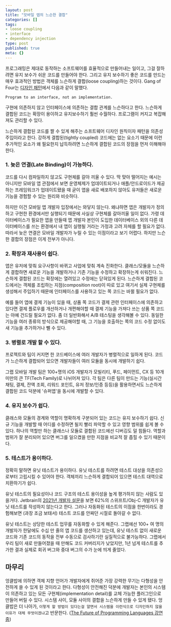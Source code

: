```yaml
---
layout: post
title: "모바일 앱의 느슨한 결합"
categories: []
tags:
- loose coupling
- interface
- dependency injection
type: post
published: true
meta: {}
---
```


프로그래밍은 제대로 동작하는 소프트웨어를 효율적으로 만들어내는 일이고, 그걸 잘하려면 유지 보수가 쉬운 코드를 만들어야 한다. 그리고 유지 보수하기 좋은 코드를 만드는 매우 효과적인 방법은 객체를 느슨하게 결합(loose coupling)하는 것이다. Gang of Four는 [디자인 패턴](https://en.wikipedia.org/wiki/Design_Patterns)에서 다음과 같이 말했다.

```
Program to an interface, not an implementation.
```

구현에 의존하지 않고 인터페이스에 의존하는 결합 관계를 느슨하다고 한다. 느슨하게 결합된 코드는 확장이 용이하고 유지보수하기 훨씬 수월하다. 프로그램이 커지고 복잡해져도 관리할 수 있다. 

느슨하게 결합된 코드를 짤 수 있게 해주는 소프트웨어 디자인 원칙이자 패턴을 의존성 주입이라고 한다. 강하게 결합된(tightly coupled) 코드에는 없는 요소기 때문에 이런 추가적인 요소가 왜 필요한지 납득하려면 느슨하게 결합된 코드의 장점을 먼저 이해해야 한다. 

### 1. 늦은 연결(Late Binding)이 가능하다.

코드를 다시 컴파일하지 않고도 구현체를 갈아 끼울 수 있다. 딱 맞아 떨어지는 예시는 아니지만 모바일 앱 관점에서 보면 운영체제가 업데이트되거나 애플/안드로이드가 제공하는 프레임워크가 업데이트됐을 때 굳이 앱을 새로 배포하지 않아도 유저들은 새로운 기능을 경험할 수 있는 원리와 비슷하다. 

하지만 이건 모바일 앱 개발자 입장에서는 와닿지 않는다. 왜냐하면 앱은 개발자가 정의하고 구현한 환경에서만 실행되기 때문에 사실상 구현체를 갈아끼울 일이 없다. 가령 데이터베이스가 필요한 앱을 만들때 앱 개발자 본인이 도입한 데이터베이스 외의 다른 데이터베이스를 쓰는 환경에서 내 앱이 실행될 거라는 가정과 고려 자체를 할 필요가 없다. 따라서 늦은 연결은 모바일 개발자가 누릴 수 있는 이점이라고 보기 어렵다. 하지만 느슨한 결합의 장점은 이게 전부가 아니다.

### 2. 확장과 재사용이 쉽다.

앱은 유저에 맞춰 요구사항이 바뀌고 사업에 맞춰 계속 진화한다. 클래스/모듈을 느슨하게 결합하면 새로운 기능을 개발하거나 기존 기능을 수정하고 확장하는게 쉬워진다. 느슨하게 결합된 코드는 확장에는 열려있고 수정에는 닫혀있게 된다. 느슨하게 결합된 코드에서는 객체를 조립하는 지점(composition root)이 따로 있고 여기서 실제 구현체를 생성해서 주입하기 때문에 인터페이스를 사용하고 있는 쪽 코드는 바뀔 필요가 없다.

예를 들어 앱에 결제 기능이 있을 때, 상품 쪽 코드가 결제 관련 인터페이스에 의존하고 있다면 결제 플로우를 개선하거나 개편해야할 때 결제 기능을 가져다 쓰는 상품 쪽 코드는 아예 건드릴 필요가 없다. 좀 더 일반화해서 A/B 테스팅을 생각해볼 수 있다. 동일한 기능을 여러 종류의 방식으로 제공해야할 때, 그 기능을 호출하는 쪽의 코드 수정 없이도 새 기능을 추가하거나 뺄 수 있다. 

### 3. 병렬로 개발 할 수 있다.

프로젝트와 팀이 커지면 한 코드베이스에 여러 개발자가 병렬적으로 일하게 된다. 코드가 느슨하게 결합되어 있으면 개발자들이 여러 모듈을 동시에 개발하기 쉽다.

그랩 모바일 개발 팀은 100+명의 iOS 개발자가 모빌리티, 푸드, 페이먼트, CX 등 10개 미만의 큰 TF(Tech Family)로 나뉘어져 있다. 각 팀은 다른 팀이 만드는 기능(실시간 채팅, 결제, 잔액 조회, 리워드 포인트, 유저 정보/인증 등등)을 활용하면서도 느슨하게 결합된 코드 덕분에 '슈퍼앱'을 동시에 개발할 수 있다.

### 4. 유지 보수가 쉽다.

클래스와 모듈의 경계와 역할이 명확하게 구분되어 있는 코드는 유지 보수하기 쉽다. 신규 기능을 개발할 때 어디를 수정하면 될지 빨리 파악할 수 있고 영향 범위를 쉽게 볼 수 있다. 하나의 역할만 하는 클래스나 모듈로 결합된 코드에선 디버깅도 덜 힘들다. 역할과 범위가 잘 분리되어 있으면 버그를 일으켰을 만한 지점을 비교적 잘 좁힐 수 있기 때문이다.

### 5. 테스트가 용이하다.

정확히 말하면 유닛 테스트가 용이하다. 유닛 테스트를 하려면 테스트 대상을 의존성으로부터 고립시킬 수 있어야 한다. 객체끼리 느슨하게 결합되어 있으면 테스트 대역으로 치환하기가 쉽다.

유닛 테스트의 필요성이나 코드 구조의 테스트 용이성을 높게 평가하지 않는 사람도 있을거다. Jetbrain의 [2021년 개발자 설문](https://www.jetbrains.com/lp/devecosystem-2021/swift-objc/)을 보면 62%의 스위프트/Obj-C 개발자가 유닛 테스트를 작성하지 않는다고 한다. 그러나 자동화된 테스트의 이점을 한번이라도 경험해보면 (과장 조금 보태서) 테스트 코드를 안짜던 시절로 돌아갈 수 없다. 

유닛 테스트는 상당한 테스트 업무를 자동화할 수 있게 해준다. 그랩에선 100+ 여 명의 개발자가 한달에도 수십 만 줄의 앱 코드를 생산하고 있는데, 유닛 테스트 없이 새로운 코드와 기존 코드의 동작을 전부 수동으로 검사하기란 실질적으로 불가능하다. 그랩에서 우리 팀이 새로 만들어졌을 때 만해도 코드 커버리지가 낮았지만, 1년 넘게 테스트를 추가한 결과 실제로 회귀 버그와 중대 버그의 수가 눈에 띄게 줄었다. 

## 마무리

엉클밥에 의하면 객체 지향 언어가 개발자에게 쥐어준 가장 강력한 무기는 다형성을 안전하게 쓸 수 있게 된 것이라고 한다. 다형성이 안전해진 덕분에 개발자는 본인의 시스템이 의존하고 있는 모든 구현체(implementation detail)를 교체 가능한 플러그인으로 만들어 버릴 수 있다. 시스템 사이, 모듈 사이의 결합을 느슨하게 만들 수 있게 됐다. 엉클밥은 더 나아가, `이렇게 할 방법이 있다는걸 알면서 시스템을 이런식으로 디자인하지 않을 이유가 대체 무엇이겠냐`고 반문한다. ([The Future of Programming Languages 강연 중](https://youtu.be/ya1xDCCMh7g?t=4728))
